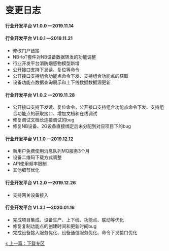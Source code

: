# 变更日志

#### 行业开发平台 V1.0.0  —2019.11.14

#### 行业开发平台 V1.0.1  —2019.11.21

- 修改门户链接
- NB-IoT套件对NB设备数据转发的功能调整
- 行业开发平台消防烟感物模型新增
- 公开接口支持下发读、复位等命令
- 公开接口支持组合功能点命令下发、支持组合功能点的获取
- 设备功能点数据查询展示和上下线数据数据源更新

#### 行业开发平台 V1.0.2  —2019.11.28

- 公开接口支持下发读、复位命令，公开接口支持组合功能点命令下发、支持组合功能点的获取接口、增加文档和在线调试
- 修复调试文档长连接调试的bug
- 修复NB设备、2G设备直接绑定后未分配到对应项目下的bug

#### 行业开发平台 V1.1.0  —2019.12.12

- 新用户免费使用消息队列MQ服务3个月
- 设备二维码下载方式调整
- API使用频率限制
- 其他细节优化

#### 行业开发平台 V1.2.0  —2019.12.26
- 支持网关设备接入

#### 行业开发平台 V1.3.1  —2020.01.16
- 完成项目集成、设备生产、上下线、功能点、联动等优化
- 修复复制功能点的创建时间和更新时间bug
- 完成设备接入服务优化、设备通信服务优化、命令下发接口优化

<div>
    <a href="/book/download/download_list.md">
        <span> &#171; 上一篇：下载专区</span>
    </a>
</div>